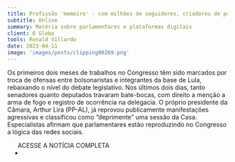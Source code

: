 ```yaml
---
title: Profissão 'memeiro' - com milhões de seguidores, criadores de posts de humor são disputados por empresas
subtitle: Online
summary: Matéria sobre parlamentares e plataformas digitais
client: O Globo
tools: Ronald Villardo
date: 2023-04-11
image: 'images/posts/clipping00269.png'
---
```


Os primeiros dois meses de trabalhos no Congresso têm sido marcados por troca de ofensas entre bolsonaristas e integrantes da base de Lula, rebaixando o nível do debate legislativo. Nos últimos dois dias, tanto senadores quanto deputados travaram bate-bocas, com direito a menção a arma de fogo e registro de ocorrência na delegacia. O próprio presidente da Câmara, Arthur Lira (PP-AL), já reprovou publicamente manifestações agressivas e classificou como “deprimente” uma sessão da Casa. Especialistas afirmam que parlamentares estão reproduzindo no Congresso a lógica das redes sociais.

<div class="post__share"><ul class="share__list list-reset">ACESSE A NOTÍCIA COMPLETA<li class="share__item" style="margin-left: 10px"><a class="share__link share__facebook" style="background: #fa5657" href="https://oglobo.globo.com/cultura/noticia/2023/04/profissao-memeiro-com-milhoes-de-seguidores-criadores-de-posts-de-humor-sao-disputados-por-empresas.ghtml" title="Link" rel="nofollow"><i class="fa-solid fa-link"></i></a></li></ul></div>
<!-- <div class="gallery-box"><div class="gallery"><img src="/clipping/images/example-1.jpg" loading="lazy" alt="Project"><img src="/clipping/images/example-2.jpg" loading="lazy" alt="Project"></div><em>Gallery / <a href="https://www.freepik.com/" target="_blank">Freepic</a></em></div> -->
